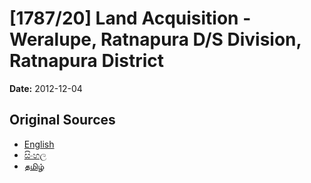 # [1787/20] Land Acquisition - Weralupe, Ratnapura D/S Division, Ratnapura District

**Date:** 2012-12-04

## Original Sources

- [English](https://documents.gov.lk/view/extra-gazettes/2012/12/1787-20_E.pdf)
- [සිංහල](https://documents.gov.lk/view/extra-gazettes/2012/12/1787-20_S.pdf)
- [தமிழ்](https://documents.gov.lk/view/extra-gazettes/2012/12/1787-20_T.pdf)

